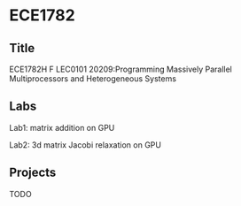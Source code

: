 # ECE1782
## Title
ECE1782H F LEC0101 20209:Programming Massively Parallel Multiprocessors and Heterogeneous Systems
## Labs
Lab1: matrix addition on GPU

Lab2: 3d matrix Jacobi relaxation on GPU
## Projects
TODO
